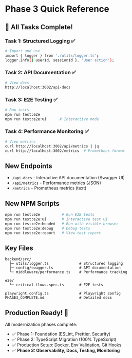 # Phase 3 Quick Reference

## 🎉 All Tasks Complete!

### Task 1: Structured Logging ✅
```bash
# Import and use
import { logger } from './utils/logger.ts';
logger.info({ userId, sessionId }, 'User action');
```

### Task 2: API Documentation ✅
```bash
# View docs
http://localhost:3002/api-docs
```

### Task 3: E2E Testing ✅
```bash
# Run tests
npm run test:e2e
npm run test:e2e:ui      # Interactive mode
```

### Task 4: Performance Monitoring ✅
```bash
# View metrics
curl http://localhost:3002/api/metrics | jq
curl http://localhost:3002/metrics  # Prometheus format
```

## New Endpoints

- `/api-docs` - Interactive API documentation (Swagger UI)
- `/api/metrics` - Performance metrics (JSON)
- `/metrics` - Prometheus metrics (text)

## New NPM Scripts

```bash
npm run test:e2e          # Run E2E tests
npm run test:e2e:ui       # Interactive test UI
npm run test:e2e:headed   # Run with visible browser
npm run test:e2e:debug    # Debug tests
npm run test:e2e:report   # View test report
```

## Key Files

```
backend/src/
  ├─ utils/logger.ts              # Structured logging
  ├─ config/swagger.ts            # API documentation
  └─ middleware/performance.ts    # Performance tracking

e2e/
  └─ critical-flows.spec.ts       # E2E tests

playwright.config.ts              # Playwright config
PHASE3_COMPLETE.md                # Detailed docs
```

## Production Ready! 🚀

All modernization phases complete:
- ✅ Phase 1: Foundation (ESLint, Prettier, Security)
- ✅ Phase 2: TypeScript Migration (100% TypeScript)
- ✅ Production Setup: Docker, Env Validation, Git Hooks
- ✅ **Phase 3: Observability, Docs, Testing, Monitoring**

